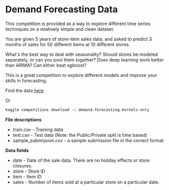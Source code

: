 # Demand Forecasting Data

This competition is provided as a way to explore different time series techniques on a relatively simple and clean dataset.

You are given 5 years of store-item sales data, and asked to predict 3 months of sales for 50 different items at 10 different stores.

What's the best way to deal with seasonality? Should stores be modeled separately, or can you pool them together? Does deep learning work better than ARIMA? Can either beat xgboost?

This is a great competition to explore different models and improve your skills in forecasting.

Find the data [here](https://www.kaggle.com/c/demand-forecasting-kernels-only/overview)

Or 

```bash
kaggle competitions download -c demand-forecasting-kernels-only
```


**File descriptions**
* train.csv - Training data
* test.csv - Test data (Note: the Public/Private split is time based)
* sample_submission.csv - a sample submission file in the correct format

**Data fields**
* date - Date of the sale data. There are no holiday effects or store closures.
* store - Store ID
* item - Item ID
* sales - Number of items sold at a particular store on a particular date.